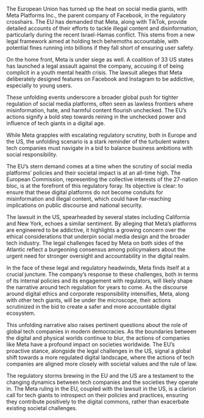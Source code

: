 The European Union has turned up the heat on social media giants, with Meta Platforms Inc., the parent company of Facebook, in the regulatory crosshairs. The EU has demanded that Meta, along with TikTok, provide detailed accounts of their efforts to tackle illegal content and disinformation, particularly during the recent Israel-Hamas conflict. This stems from a new legal framework aimed at holding tech behemoths accountable, with potential fines running into billions if they fall short of ensuring user safety.

On the home front, Meta is under siege as well. A coalition of 33 US states has launched a legal assault against the company, accusing it of being complicit in a youth mental health crisis. The lawsuit alleges that Meta deliberately designed features on Facebook and Instagram to be addictive, especially to young users.

These unfolding events underscore a broader global push for tighter regulation of social media platforms, often seen as lawless frontiers where misinformation, hate, and harmful content flourish unchecked. The EU’s actions signify a bold step towards reining in the unchecked power and influence of tech giants in a digital age.

While Meta grapples with escalating regulatory scrutiny, both in Europe and the US, the unfolding scenario is a stark reminder of the turbulent waters tech companies must navigate in a bid to balance business ambitions with social responsibility.

The EU’s stern demand comes at a time when the scrutiny of social media platforms’ policies and their societal impact is at an all-time high. The European Commission, representing the collective interests of the 27-nation bloc, is at the forefront of this regulatory foray. Its objective is clear: to ensure that these digital platforms do not become conduits for misinformation and illegal content, which could have far-reaching implications on public discourse and national security.

The lawsuit in the US, spearheaded by several states including California and New York, echoes a similar sentiment. By alleging that Meta’s platforms are engineered to be addictive, it highlights a growing concern over the ethical considerations that underpin social media design and the broader tech industry. The legal challenges faced by Meta on both sides of the Atlantic reflect a burgeoning consensus among policymakers about the urgent need for stronger oversight and accountability in the digital realm.

In the face of these legal and regulatory headwinds, Meta finds itself at a crucial juncture. The company’s response to these challenges, both in terms of its internal policies and its engagement with regulators, will likely shape the narrative around tech regulation for years to come. As the discourse around digital ethics and corporate responsibility intensifies, Meta, along with other tech giants, will be under the microscope, their actions scrutinized in the bid to create a safer and more accountable digital ecosystem.

This unfolding narrative also raises pertinent questions about the role of global tech companies in modern democracies. As the boundaries between the digital and physical worlds continue to blur, the actions of companies like Meta have a profound impact on societies worldwide. The EU’s proactive stance, alongside the legal challenges in the US, signal a global shift towards a more regulated digital landscape, where the actions of tech companies are aligned more closely with societal values and the rule of law.

The regulatory storms brewing in the EU and the US are a testament to the changing dynamics between tech companies and the societies they operate in. The Meta ruling in the EU, coupled with the lawsuit in the US, is a clarion call for tech giants to introspect on their policies and practices, ensuring they contribute positively to the digital commons, rather than exacerbate existing societal challenges.